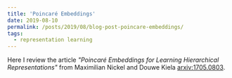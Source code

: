 ```yaml
---
title: 'Poincaré Embeddings'
date: 2019-08-10
permalink: /posts/2019/08/blog-post-poincare-embeddings/
tags:
  - representation learning
---
```


Here I review the article *"Poincaré Embeddings for Learning Hierarchical Representations"* from Maximilian Nickel and Douwe Kiela [arxiv:1705.0803](https://arxiv.org/abs/1705.08039]).  
